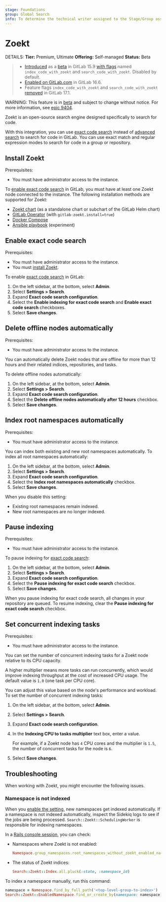 ```yaml
---
stage: Foundations
group: Global Search
info: To determine the technical writer assigned to the Stage/Group associated with this page, see https://handbook.gitlab.com/handbook/product/ux/technical-writing/#assignments
---
```


# Zoekt

DETAILS:
**Tier:** Premium, Ultimate
**Offering:** Self-managed
**Status:** Beta

> - [Introduced](https://gitlab.com/gitlab-org/gitlab/-/merge_requests/105049) as a [beta](../../policy/experiment-beta-support.md#beta) in GitLab 15.9 [with flags](../../administration/feature_flags.md) named `index_code_with_zoekt` and `search_code_with_zoekt`. Disabled by default.
> - [Enabled on GitLab.com](https://gitlab.com/gitlab-org/gitlab/-/issues/388519) in GitLab 16.6.
> - Feature flags `index_code_with_zoekt` and `search_code_with_zoekt` [removed](https://gitlab.com/gitlab-org/gitlab/-/merge_requests/148378) in GitLab 17.1.

WARNING:
This feature is in [beta](../../policy/experiment-beta-support.md#beta) and subject to change without notice.
For more information, see [epic 9404](https://gitlab.com/groups/gitlab-org/-/epics/9404).

Zoekt is an open-source search engine designed specifically to search for code.

With this integration, you can use [exact code search](../../user/search/exact_code_search.md)
instead of [advanced search](../../user/search/advanced_search.md) to search for code in GitLab.
You can use exact match and regular expression modes to search for code in a group or repository.

## Install Zoekt

Prerequisites:

- You must have administrator access to the instance.

To [enable exact code search](#enable-exact-code-search) in GitLab,
you must have at least one Zoekt node connected to the instance.
The following installation methods are supported for Zoekt:

- [Zoekt chart](https://docs.gitlab.com/charts/charts/gitlab/gitlab-zoekt/)
  (as a standalone chart or subchart of the GitLab Helm chart)
- [GitLab Operator](https://docs.gitlab.com/operator/) (with `gitlab-zoekt.install=true`)
- [Docker Compose](https://gitlab.com/gitlab-org/gitlab-zoekt-indexer/-/tree/main/example/docker-compose)
- [Ansible playbook](https://gitlab.com/johnmason/ansible-gitlab-zoekt) (experiment)

## Enable exact code search

Prerequisites:

- You must have administrator access to the instance.
- You must [install Zoekt](#install-zoekt).

To enable [exact code search](../../user/search/exact_code_search.md) in GitLab:

1. On the left sidebar, at the bottom, select **Admin**.
1. Select **Settings > Search**.
1. Expand **Exact code search configuration**.
1. Select the **Enable indexing for exact code search** and **Enable exact code search** checkboxes.
1. Select **Save changes**.

## Delete offline nodes automatically

Prerequisites:

- You must have administrator access to the instance.

You can automatically delete Zoekt nodes that are offline for more than 12 hours
and their related indices, repositories, and tasks.

To delete offline nodes automatically:

1. On the left sidebar, at the bottom, select **Admin**.
1. Select **Settings > Search**.
1. Expand **Exact code search configuration**.
1. Select the **Delete offline nodes automatically after 12 hours** checkbox.
1. Select **Save changes**.

## Index root namespaces automatically

Prerequisites:

- You must have administrator access to the instance.

You can index both existing and new root namespaces automatically.
To index all root namespaces automatically:

1. On the left sidebar, at the bottom, select **Admin**.
1. Select **Settings > Search**.
1. Expand **Exact code search configuration**.
1. Select the **Index root namespaces automatically** checkbox.
1. Select **Save changes**.

When you disable this setting:

- Existing root namespaces remain indexed.
- New root namespaces are no longer indexed.

## Pause indexing

Prerequisites:

- You must have administrator access to the instance.

To pause indexing for [exact code search](../../user/search/exact_code_search.md):

1. On the left sidebar, at the bottom, select **Admin**.
1. Select **Settings > Search**.
1. Expand **Exact code search configuration**.
1. Select the **Pause indexing for exact code search** checkbox.
1. Select **Save changes**.

When you pause indexing for exact code search, all changes in your repository are queued.
To resume indexing, clear the **Pause indexing for exact code search** checkbox.

## Set concurrent indexing tasks

Prerequisites:

- You must have administrator access to the instance.

You can set the number of concurrent indexing tasks for a Zoekt node relative to its CPU capacity.

A higher multiplier means more tasks can run concurrently, which would
improve indexing throughput at the cost of increased CPU usage.
The default value is `1.0` (one task per CPU core).

You can adjust this value based on the node's performance and workload.
To set the number of concurrent indexing tasks:

1. On the left sidebar, at the bottom, select **Admin**.
1. Select **Settings > Search**.
1. Expand **Exact code search configuration**.
1. In the **Indexing CPU to tasks multiplier** text box, enter a value.

   For example, if a Zoekt node has `4` CPU cores and the multiplier is `1.5`,
   the number of concurrent tasks for the node is `6`.

1. Select **Save changes**.

## Troubleshooting

When working with Zoekt, you might encounter the following issues.

### Namespace is not indexed

When you [enable the setting](#index-root-namespaces-automatically), new namespaces get indexed automatically.
If a namespace is not indexed automatically, inspect the Sidekiq logs to see if the jobs are being processed.
`Search::Zoekt::SchedulingWorker` is responsible for indexing namespaces.

In a [Rails console session](../../administration/operations/rails_console.md#starting-a-rails-console-session), you can check:

- Namespaces where Zoekt is not enabled:

  ```ruby
  Namespace.group_namespaces.root_namespaces_without_zoekt_enabled_namespace
  ```

- The status of Zoekt indices:

  ```ruby
  Search::Zoekt::Index.all.pluck(:state, :namespace_id)
  ```

To index a namespace manually, run this command:

```ruby
namespace = Namespace.find_by_full_path('<top-level-group-to-index>')
Search::Zoekt::EnabledNamespace.find_or_create_by(namespace: namespace)
```
